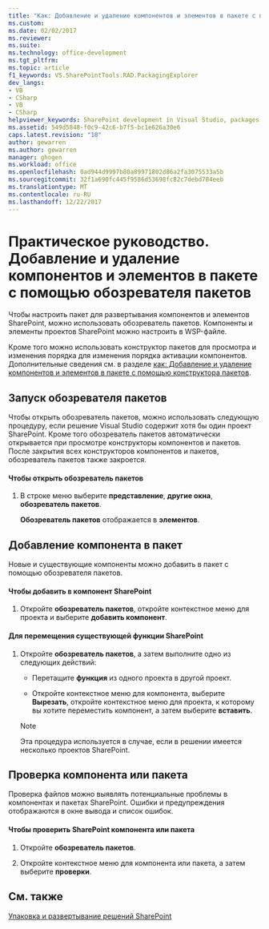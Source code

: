 ```yaml
---
title: "Как: Добавление и удаление компонентов и элементов в пакете с помощью обозревателя пакетов | Документы Microsoft"
ms.custom: 
ms.date: 02/02/2017
ms.reviewer: 
ms.suite: 
ms.technology: office-development
ms.tgt_pltfrm: 
ms.topic: article
f1_keywords: VS.SharePointTools.RAD.PackagingExplorer
dev_langs:
- VB
- CSharp
- VB
- CSharp
helpviewer_keywords: SharePoint development in Visual Studio, packages
ms.assetid: 549d5848-f0c9-42c6-b7f5-bc1e626a30e6
caps.latest.revision: "18"
author: gewarren
ms.author: gewarren
manager: ghogen
ms.workload: office
ms.openlocfilehash: 0ad944d9997b80a89971802d86a2fa3075533a5b
ms.sourcegitcommit: 32f1a690fc445f9586d53698fc82c7debd784eeb
ms.translationtype: MT
ms.contentlocale: ru-RU
ms.lasthandoff: 12/22/2017
---
```

# <a name="how-to-add-and-remove-features-and-items-to-a-package-by-using-the-packaging-explorer"></a>Практическое руководство. Добавление и удаление компонентов и элементов в пакете с помощью обозревателя пакетов
  Чтобы настроить пакет для развертывания компонентов и элементов SharePoint, можно использовать обозреватель пакетов. Компоненты и элементы проектов SharePoint можно настроить в WSP-файле.  
  
 Кроме того можно использовать конструктор пакетов для просмотра и изменения порядка для изменения порядка активации компонентов. Дополнительные сведения см. в разделе [как: Добавление и удаление компонентов и элементов в пакете с помощью конструктора пакетов](../sharepoint/how-to-add-and-remove-features-and-items-to-a-package-by-using-the-package-designer.md).  
  
## <a name="opening-the-packaging-explorer"></a>Запуск обозревателя пакетов  
 Чтобы открыть обозреватель пакетов, можно использовать следующую процедуру, если решение Visual Studio содержит хотя бы один проект SharePoint. Кроме того обозреватель пакетов автоматически открывается при просмотре конструкторы компонентов и пакетов. После закрытия всех конструкторов компонентов и пакетов, обозреватель пакетов также закроется.  
  
#### <a name="to-open-the-packaging-explorer"></a>Чтобы открыть обозреватель пакетов  
  
1.  В строке меню выберите **представление**, **другие окна**, **обозреватель пакетов**.  
  
     **Обозреватель пакетов** отображается в **элементов**.  
  
## <a name="adding-a-feature-to-a-package"></a>Добавление компонента в пакет  
 Новые и существующие компоненты можно добавить в пакет с помощью обозревателя пакетов.  
  
#### <a name="to-add-a-sharepoint-feature"></a>Чтобы добавить в компонент SharePoint  
  
1.  Откройте **обозреватель пакетов**, откройте контекстное меню для проекта и выберите **добавить компонент**.  
  
#### <a name="to-move-an-existing-sharepoint-feature"></a>Для перемещения существующей функции SharePoint  
  
1.  Откройте **обозреватель пакетов**, а затем выполните одно из следующих действий:  
  
    -   Перетащите **функция** из одного проекта в другой проект.  
  
    -   Откройте контекстное меню для компонента, выберите **Вырезать**, откройте контекстное меню для проекта, к которому вы хотите переместить компонент, а затем выберите **вставить**.  
  
    > [!NOTE]  
    >  Эта процедура используется в случае, если в решении имеется несколько проектов SharePoint.  
  
## <a name="validating-a-feature-or-package"></a>Проверка компонента или пакета  
 Проверка файлов можно выявлять потенциальные проблемы в компонентах и пакетах SharePoint. Ошибки и предупреждения отображаются в окне вывода и список ошибок.  
  
#### <a name="to-validate-a-sharepoint-feature-or-package"></a>Чтобы проверить SharePoint компонента или пакета  
  
1.  Откройте **обозреватель пакетов**.  
  
2.  Откройте контекстное меню для компонента или пакета, а затем выберите **проверки**.  
  
## <a name="see-also"></a>См. также  
 [Упаковка и развертывание решений SharePoint](../sharepoint/packaging-and-deploying-sharepoint-solutions.md)  
  
  